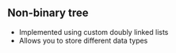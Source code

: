 ## Non-binary tree
- Implemented using custom doubly linked lists
- Allows you to store different data types
